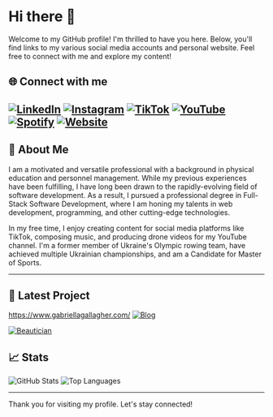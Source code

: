 # Hi there 👋 

Welcome to my GitHub profile! I'm thrilled to have you here. Below, you'll find links to my various social media accounts and personal website. Feel free to connect with me and explore my content!

## 🌐 Connect with me

[![LinkedIn](https://img.shields.io/badge/LinkedIn-stanislav--ditsan-blue?style=for-the-badge&logo=linkedin)](https://www.linkedin.com/in/stanislav-ditsan/)
[![Instagram](https://img.shields.io/badge/Instagram-E4405F?style=for-the-badge&logo=instagram&logoColor=white)](https://www.instagram.com/ditsanstas/?hl=en)
[![TikTok](https://img.shields.io/badge/TikTok-000000?style=for-the-badge&logo=tiktok&logoColor=white)](https://www.tiktok.com/@silly.girl.guide?_t=8fj799STN9V&_r=1)
[![YouTube](https://img.shields.io/badge/YouTube-FF0000?style=for-the-badge&logo=youtube&logoColor=white)](https://www.youtube.com/channel/UCsapIm4MZyebvNcVDzLaaJQ)
[![Spotify](https://img.shields.io/badge/Spotify-1DB954?style=for-the-badge&logo=spotify&logoColor=white)](https://open.spotify.com/artist/4iRuXUqIK8GWQhsOCgx1ic)
[![Website](https://img.shields.io/badge/Personal%20Website-ff69b4?style=for-the-badge&logo=google-chrome&logoColor=white)](https://digitelle-studios.com/)
---

## 💼 About Me

I am a motivated and versatile professional with a background in physical education and personnel management. While my previous experiences have been fulfilling, I have long been drawn to the rapidly-evolving field of software development. As a result, I pursued a professional degree in Full-Stack Software Development, where I am honing my talents in web development, programming, and other cutting-edge technologies.

In my free time, I enjoy creating content for social media platforms like TikTok, composing music, and producing drone videos for my YouTube channel. I'm a former member of Ukraine's Olympic rowing team, have achieved multiple Ukrainian championships, and am a Candidate for Master of Sports.

---

## 🚀 Latest Project 
https://www.gabriellagallagher.com/
[![Blog](https://img.shields.io/badge/Blog-silly--girl--guide.vercel.app-ff69b4?style=for-the-badge&logo=vercel&logoColor=white)](https://silly-girl-guide.vercel.app/)

[![Beautician](https://img.shields.io/badge/https://www.gabriellagallagher.com/?style=for-the-badge&logo=vercel&logoColor=red)]([https://www.gabriellagallagher.com](https://www.gabriellagallagher.com/))


## 📈 Stats

![GitHub Stats](https://github-readme-stats.vercel.app/api?username=stanislavditsan&show_icons=true&count_private=true&include_all_commits=true&theme=tokyonight)
![Top Languages](https://github-readme-stats.vercel.app/api/top-langs/?username=stanislavditsan&layout=compact&theme=tokyonight)

---

Thank you for visiting my profile. Let's stay connected!
